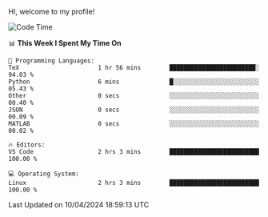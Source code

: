 HI, welcome to my profile!
<!--START_SECTION:waka-->
![Code Time](http://img.shields.io/badge/Code%20Time-1%2C845%20hrs%2014%20mins-blue)

📊 **This Week I Spent My Time On** 

```text
💬 Programming Languages: 
TeX                      1 hr 56 mins        ████████████████████████░   94.03 % 
Python                   6 mins              █░░░░░░░░░░░░░░░░░░░░░░░░   05.43 % 
Other                    0 secs              ░░░░░░░░░░░░░░░░░░░░░░░░░   00.40 % 
JSON                     0 secs              ░░░░░░░░░░░░░░░░░░░░░░░░░   00.09 % 
MATLAB                   0 secs              ░░░░░░░░░░░░░░░░░░░░░░░░░   00.02 % 

🔥 Editors: 
VS Code                  2 hrs 3 mins        █████████████████████████   100.00 % 

💻 Operating System: 
Linux                    2 hrs 3 mins        █████████████████████████   100.00 % 
```


 Last Updated on 10/04/2024 18:59:13 UTC
<!--END_SECTION:waka-->
